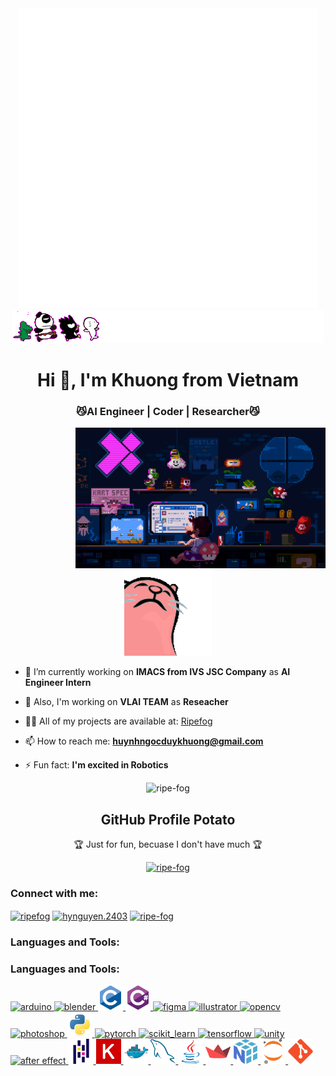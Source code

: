 <div align="center">
  <a>
    <img src="caculus.gif" alt="Caculus">
  </a>
</div>
<div align="center">
    <a>
        <img src="chayquachaylai.gif" alt="run">
    </a>
</div>
<h1 align="center">Hi 👋, I'm Khuong from Vietnam</h1>
<h3 align="center">😼AI Engineer | Coder | Researcher😼</h3>
<p align="left"> <img align="right" alt="Coding" width="400" src="mario.gif"></p>

<p align="center"> <img width="140" src="meocute.gif"  alt="GitHub Profile Trophy"/></p>

- 🔭 I’m currently working on **IMACS from IVS JSC Company** as **AI Engineer Intern**

- 👾 Also, I'm working on **VLAI TEAM** as **Reseacher**

- 👨‍💻 All of my projects are available at: [Ripefog](https://github.com/Ripefog?tab=repositories)

- 📫 How to reach me: **huynhngocduykhuong@gmail.com**

- ⚡ Fun fact: **I'm excited in Robotics**


<p align="center"> <img src="https://komarev.com/ghpvc/?username=Ripefog&label=Profile%20views&color=0e75b6&style=flat" alt="ripe-fog" /> </p>

<div align="center">
  
  <h2 align="center">GitHub Profile Potato</h2>
  <p align="center">🏆 Just for fun, becuase I don't have much 🏆</p>
</div>
<p align="center"> <a href="https://github.com/ryo-ma/github-profile-trophy"><img src="https://github-profile-trophy.vercel.app/?username=Ripefog&theme=radical" alt="ripe-fog" /></a> </p>


<h3 align="left">Connect with me:</h3>
<p align="left">
<a href="https://www.linkedin.com/in/khuong-huynh-ngoc-duy-3b45ba207/" target="blank"><img align="center" src="https://raw.githubusercontent.com/rahuldkjain/github-profile-readme-generator/master/src/images/icons/Social/linked-in-alt.svg" alt="ripefog" height="30" width="40" /></a>
<a href="https://www.facebook.com/khuong.huynh.3745496/" target="blank"><img align="center" src="https://raw.githubusercontent.com/rahuldkjain/github-profile-readme-generator/master/src/images/icons/Social/facebook.svg" alt="hynguyen.2403" height="30" width="40" /></a>
<a href="https://www.instagram.com/_troioikhuongoi_/" target="blank"><img align="center" src="https://raw.githubusercontent.com/rahuldkjain/github-profile-readme-generator/master/src/images/icons/Social/instagram.svg" alt="ripe-fog" height="30" width="40" /></a>
</p>

<h3 align="left">Languages and Tools:</h3>
<h3 align="left">Languages and Tools:</h3>
<p align="left"> 
<a href="https://www.arduino.cc/" target="_blank" rel="noreferrer"> <img src="https://cdn.worldvectorlogo.com/logos/arduino-1.svg" alt="arduino" width="40" height="40"/> </a> 
<a href="https://www.blender.org/" target="_blank" rel="noreferrer"> <img src="https://download.blender.org/branding/community/blender_community_badge_white.svg" alt="blender" width="40" height="40"/> </a> 
<a href="https://www.cprogramming.com/" target="_blank" rel="noreferrer"> <img src="https://raw.githubusercontent.com/devicons/devicon/master/icons/c/c-original.svg" alt="c" width="40" height="40"/> </a> 
<a href="https://www.w3schools.com/cpp/" target="_blank" rel="noreferrer"> <img src="https://raw.githubusercontent.com/devicons/devicon/master/icons/csharp/csharp-original.svg" alt="csharp" width="40" height="40"/> </a> 
<a href="https://www.figma.com/" target="_blank" rel="noreferrer"> <img src="https://www.vectorlogo.zone/logos/figma/figma-icon.svg" alt="figma" width="40" height="40"/> </a> 
<a href="https://www.adobe.com/in/products/illustrator.html" target="_blank" rel="noreferrer"> <img src="https://www.vectorlogo.zone/logos/adobe_illustrator/adobe_illustrator-icon.svg" alt="illustrator" width="40" height="40"/> </a> 
<a href="https://opencv.org/" target="_blank" rel="noreferrer"> <img src="https://www.vectorlogo.zone/logos/opencv/opencv-icon.svg" alt="opencv" width="40" height="40"/> </a> 
<a href="https://www.photoshop.com/en" target="_blank" rel="noreferrer"> <img src="https://upload.wikimedia.org/wikipedia/commons/thumb/a/af/Adobe_Photoshop_CC_icon.svg/768px-Adobe_Photoshop_CC_icon.svg.png" alt="photoshop" width="40" height="40"/> </a> 
<a href="https://www.python.org" target="_blank" rel="noreferrer"> <img src="https://raw.githubusercontent.com/devicons/devicon/master/icons/python/python-original.svg" alt="python" width="40" height="40"/> </a> 
<a href="https://pytorch.org/" target="_blank" rel="noreferrer"> <img src="https://www.vectorlogo.zone/logos/pytorch/pytorch-icon.svg" alt="pytorch" width="40" height="40"/> </a> 
<a href="https://scikit-learn.org/" target="_blank" rel="noreferrer"> <img src="https://upload.wikimedia.org/wikipedia/commons/0/05/Scikit_learn_logo_small.svg" alt="scikit_learn" width="40" height="40"/> </a> 
<a href="https://www.tensorflow.org" target="_blank" rel="noreferrer"> <img src="https://www.vectorlogo.zone/logos/tensorflow/tensorflow-icon.svg" alt="tensorflow" width="40" height="40"/> </a> 
<a href="https://unity.com/" target="_blank" rel="noreferrer"> <img src="https://cdn-icons-png.freepik.com/512/5969/5969346.png" alt="unity" width="40" height="40"/> </a> 
<a href="https://www.adobe.com/home" target="_blank" rel="noreferrer"> <img src="https://upload.wikimedia.org/wikipedia/commons/thumb/c/cb/Adobe_After_Effects_CC_icon.svg/768px-Adobe_After_Effects_CC_icon.svg.png" alt="after effect" width="40" height="40"/> </a> 
<a href="https://pandas.pydata.org/" target="_blank" rel="noreferrer"> <img src="https://raw.githubusercontent.com/devicons/devicon/master/icons/pandas/pandas-original.svg" alt="pandas" width="40" height="40"/> </a> 
<a href="https://keras.io/" target="_blank" rel="noreferrer"> <img src="https://raw.githubusercontent.com/devicons/devicon/master/icons/keras/keras-original.svg" alt="keras" width="40" height="40"/> </a> 
<a href="https://www.docker.com/" target="_blank" rel="noreferrer"> <img src="https://raw.githubusercontent.com/devicons/devicon/master/icons/docker/docker-original.svg" alt="docker" width="40" height="40"/> </a> 
<a href="https://www.mysql.com/" target="_blank" rel="noreferrer"> <img src="https://raw.githubusercontent.com/devicons/devicon/master/icons/mysql/mysql-original.svg" alt="sql" width="40" height="40"/> </a> 
<a href="https://www.java.com/" target="_blank" rel="noreferrer"> <img src="https://raw.githubusercontent.com/devicons/devicon/master/icons/java/java-original.svg" alt="java" width="40" height="40"/> </a> 
<a href="https://streamlit.io/" target="_blank" rel="noreferrer"> <img src="https://raw.githubusercontent.com/devicons/devicon/master/icons/streamlit/streamlit-original.svg" alt="streamlit" width="40" height="40"/> </a> 
<a href="https://numpy.org/" target="_blank" rel="noreferrer"> <img src="https://raw.githubusercontent.com/devicons/devicon/master/icons/numpy/numpy-original.svg" alt="numpy" width="40" height="40"/> </a> 
<a href="https://jupyter.org/" target="_blank" rel="noreferrer"> <img src="https://raw.githubusercontent.com/devicons/devicon/master/icons/jupyter/jupyter-original.svg" alt="jupyter" width="40" height="40"/> </a> 
<a href="https://git-scm.com/" target="_blank" rel="noreferrer"> <img src="https://raw.githubusercontent.com/devicons/devicon/master/icons/git/git-original.svg" alt="git" width="40" height="40"/> </a> 
</p>


